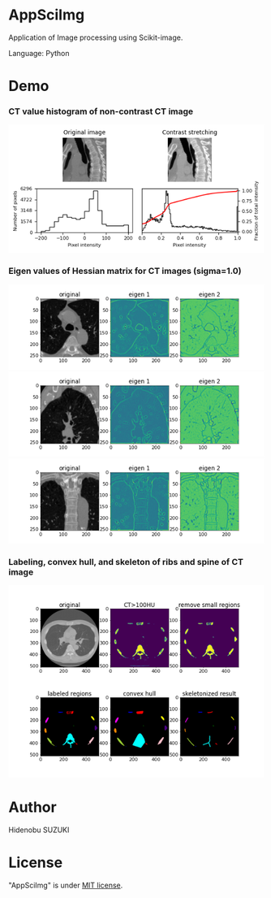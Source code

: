 # AppSciImg

Application of Image processing using Scikit-image.

Language: Python

# Demo
### CT value histogram of non-contrast CT image
<img src="https://github.com/Nobu575/AppSciImg/blob/main/img/sagittal_histogram2d.png">

### Eigen values of Hessian matrix for CT images (sigma=1.0)
<img src="https://github.com/Nobu575/AppSciImg/blob/main/img/hessian2d_axial.png">
<img src="https://github.com/Nobu575/AppSciImg/blob/main/img/hessian2d.png">
<img src="https://github.com/Nobu575/AppSciImg/blob/main/img/hessian2d_coronal.png">

### Labeling, convex hull, and skeleton of ribs and spine of CT image
<img src="https://github.com/Nobu575/AppSciImg/blob/main/img/skeleton2d.png">

# Author
Hidenobu SUZUKI

# License
"AppSciImg" is under [MIT license](https://en.wikipedia.org/wiki/MIT_License).
